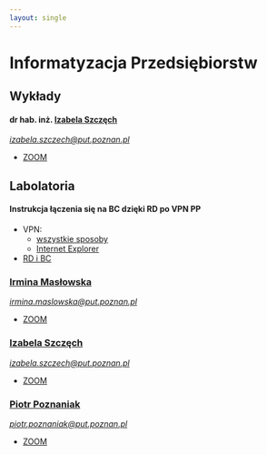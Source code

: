 ```yaml
---
layout: single
---
```

# Informatyzacja Przedsiębiorstw

## Wykłady
#### dr hab. inż. [Izabela Szczęch](http://www.cs.put.poznan.pl/iszczech/Informatyzacja_przedsiebiorstw.html)
*izabela.szczech@put.poznan.pl*
- [ZOOM](https://us02web.zoom.us/j/88028220570?pwd=NC9wN01IUG90cmRqWXFUYldhbkQ5UT09)

## Labolatoria
#### Instrukcja łączenia się na BC dzięki RD po VPN PP
- VPN: 
  - [wszystkie sposoby](https://instrukcje.put.poznan.pl/category/vpn/)
  - [Internet Explorer](https://instrukcje.put.poznan.pl/konfiguracja-klienta-vpn-poprzez-przegladarke-internet-explorer-w-systemie-operacyjnym-windows-10/)
- [RD i BC](https://ekursy.put.poznan.pl/pluginfile.php/835802/mod_resource/content/2/instrukcja_logowania_BC.pdf)

### [Irmina Masłowska](http://www.cs.put.poznan.pl/imaslowska/ip%20stac/)
*irmina.maslowska@put.poznan.pl*
- [ZOOM](https://us02web.zoom.us/j/81454694178?pwd=RURDUkFNMWFzOEsvamxVRlFueHBVZz09)

### [Izabela Szczęch](http://www.cs.put.poznan.pl/iszczech/Informatyzacja_przedsiebiorstw.html)
*izabela.szczech@put.poznan.pl*
- [ZOOM](https://us02web.zoom.us/j/81534962423?pwd=akRlR2RMcE9rOU1GL2w1OW1ackZWZz09)

### [Piotr Poznaniak]()
*piotr.poznaniak@put.poznan.pl*
- [ZOOM](https://us02web.zoom.us/j/83641976573?pwd=bk9QZlo2S29JVHdabjVnY0M3NVNoQT09)
